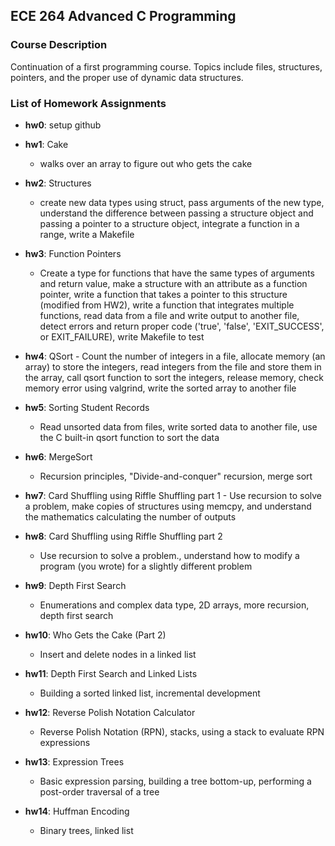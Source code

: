 ## ECE 264 Advanced C Programming
### Course Description
Continuation of a first programming course. Topics include files, structures, pointers, and the proper use of dynamic data structures.

### List of Homework Assignments

- **hw0**:
  setup github <br />

- **hw1**: Cake
  - walks over an array to figure out who gets the cake <br />

- **hw2**: Structures
  - create new data types using struct, pass arguments of the new type, understand the difference between passing a structure object and passing a pointer to a structure object, integrate a function in a range, write a Makefile <br />

- **hw3**: Function Pointers
  - Create a type for functions that have the same types of arguments and return value, make a structure with an attribute as a function pointer, write a function that takes a pointer to this structure (modified from HW2), write a function that integrates multiple functions, read data from a file and write output to another file, detect errors and return proper code ('true', 'false', 'EXIT_SUCCESS', or EXIT_FAILURE), write Makefile to test <br />

- **hw4**: QSort - Count the number of integers in a file, allocate memory (an array) to store the integers, read integers from the file and store them in the array, call qsort function to sort the integers, release memory, check memory error using valgrind, write the sorted array to another file <br />

- **hw5**: Sorting Student Records
  - Read unsorted data from files, write sorted data to another file, use the C built-in qsort function to sort the data <br />

- **hw6**: MergeSort
  - Recursion principles, "Divide-and-conquer" recursion, merge sort <br />

- **hw7**: Card Shuffling using Riffle Shuffling part 1 - Use recursion to solve a problem, make copies of structures using memcpy, and understand the mathematics calculating the number of outputs <br />

- **hw8**: Card Shuffling using Riffle Shuffling part 2
  - Use recursion to solve a problem., understand how to modify a program (you wrote) for a slightly different problem <br />

- **hw9**: Depth First Search
  - Enumerations and complex data type, 2D arrays, more recursion, depth first search <br />

- **hw10**: Who Gets the Cake (Part 2)
  - Insert and delete nodes in a linked list <br />

- **hw11**: Depth First Search and Linked Lists
  - Building a sorted linked list, incremental development <br />

- **hw12**: Reverse Polish Notation Calculator
  - Reverse Polish Notation (RPN), stacks, using a stack to evaluate RPN expressions <br />

- **hw13**: Expression Trees
  - Basic expression parsing, building a tree bottom-up, performing a post-order traversal of a tree <br />

- **hw14**: Huffman Encoding
  - Binary trees, linked list <br />
